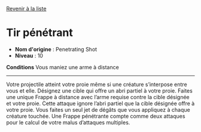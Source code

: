 [Revenir à la liste](..)

# Tir pénétrant

 * **Nom d'origine** : Penetrating Shot
 * **Niveau** : 10


<p><strong>Conditions</strong> Vous maniez une arme à distance</p>
<hr>
<p>Votre projectile atteint votre proie même si une créature s’interpose entre vous et elle. Désignez une cible qui offre un abri partiel à votre proie. Faites une unique Frappe à distance avec l’arme requise contre la cible désignée et votre proie. Cette attaque ignore l’abri partiel que la cible désignée offre à votre proie. Vous faites un seul jet de dégâts que vous appliquez à chaque créature touchée. Une Frappe pénétrante compte comme deux attaques pour le calcul de votre malus d’attaques multiples.</p>